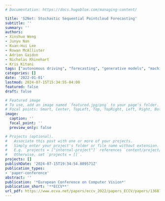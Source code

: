 ```yaml
---
# Documentation: https://docs.hugoblox.com/managing-content/

title: 'S2Net: Stochastic Sequential Pointcloud Forecasting'
subtitle: ''
summary: ''
authors:
- Xinshuo Weng
- Junyu Nan
- Kuan-Hui Lee
- Rowan McAllister
- Adrien Gaidon
- Nicholas Rhinehart
- Kris Kitani
tags: ["autonomous driving", "forecasting", "generative models", "machine learning"]
categories: []
date: '2022-01-01'
lastmod: 2024-07-15T15:34:55-04:00
featured: false
draft: false

# Featured image
# To use, add an image named `featured.jpg/png` to your page's folder.
# Focal points: Smart, Center, TopLeft, Top, TopRight, Left, Right, BottomLeft, Bottom, BottomRight.
image:
  caption: ''
  focal_point: ''
  preview_only: false

# Projects (optional).
#   Associate this post with one or more of your projects.
#   Simply enter your project's folder or file name without extension.
#   E.g. `projects = ["internal-project"]` references `content/project/deep-learning/index.md`.
#   Otherwise, set `projects = []`.
projects: []
publishDate: '2024-07-15T19:34:54.809571Z'
publication_types:
- 'paper-conference'
abstract: ''
publication: '*European Conference on Computer Vision*'
publication_short: '**ECCV**'
url_pdf: https://www.ecva.net/papers/eccv_2022/papers_ECCV/papers/136870541.pdf
---
```

